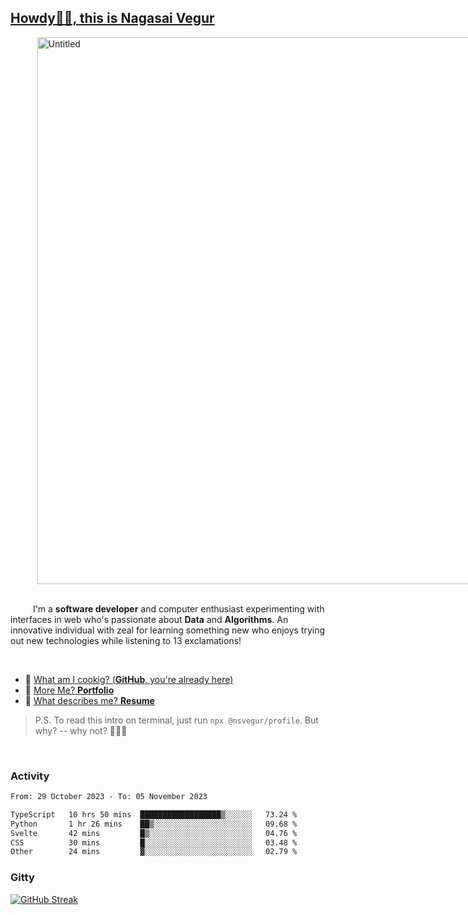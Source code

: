 
## [Howdy🖖🏻, this is Nagasai Vegur](https://nsvegur.me/)

<div style="
  display: flex;
  width: 100vw;
  justify-content: center;
  ">
  <img width="875" alt="Untitled" src="https://github.com/NSVEGUR/NSVEGUR/assets/83576465/f41a8098-aaa9-4353-8130-bd4076cb1d4a">
</div>

<br /> 
 
<p>
&emsp; &emsp; I'm a <b>software developer</b> and computer enthusiast experimenting with interfaces in web who's passionate about <b>Data</b> and <b>Algorithms</b>. An innovative individual with zeal for learning something new who enjoys trying out new technologies while listening to 13 exclamations!
</p>

<br /> 

- 🍔 [What am I cookig? (**GitHub**, you're already here)](https://github.com/NSVEGUR)
- 👻 [More Me? **Portfolio**](https://nsvegur.me/)
- 🔭 [What describes me? **Resume**](https://nsvegur.me/resume)

> P.S. To read this intro on terminal, just run `npx @nsvegur/profile`. But why? -- why not? 🤷🏻‍♂️

<br />

### Activity

<!--START_SECTION:waka-->

```txt
From: 29 October 2023 - To: 05 November 2023

TypeScript   10 hrs 50 mins  ██████████████████▒░░░░░░   73.24 %
Python       1 hr 26 mins    ██▒░░░░░░░░░░░░░░░░░░░░░░   09.68 %
Svelte       42 mins         █▒░░░░░░░░░░░░░░░░░░░░░░░   04.76 %
CSS          30 mins         █░░░░░░░░░░░░░░░░░░░░░░░░   03.48 %
Other        24 mins         ▓░░░░░░░░░░░░░░░░░░░░░░░░   02.79 %
```

<!--END_SECTION:waka-->

### Gitty

[![GitHub Streak](http://github-profile-summary-cards.vercel.app/api/cards/profile-details?username=NSVEGUR&theme=github_dark)]('https://github.com/NSVEGUR')


